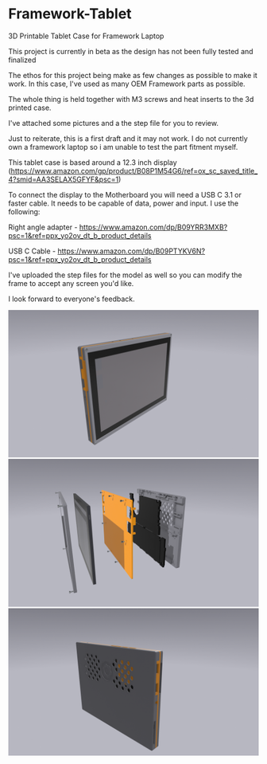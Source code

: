 # Framework-Tablet
3D Printable Tablet Case for Framework Laptop
 

This project is currently in beta as the design has not been fully tested and finalized 

The ethos for this project being make as few changes as possible to make it work. In this case, I've used as many OEM Framework parts as possible.

The whole thing is held together with M3 screws and heat inserts to the 3d printed case.

I've attached some pictures and a the step file for you to review. 

Just to reiterate, this is a first draft and it may not work. I do not currently own a framework laptop so i am unable to test the part fitment myself. 

This tablet case is based around a 12.3 inch display (https://www.amazon.com/gp/product/B08P1M54G6/ref=ox_sc_saved_title_4?smid=AA3SELAX5GFYF&psc=1)

To connect the display to the Motherboard you will need a USB C 3.1 or faster cable. It needs to be capable of data, power and input. I use the following: 

Right angle adapter - https://www.amazon.com/dp/B09YRR3MXB?psc=1&ref=ppx_yo2ov_dt_b_product_details

USB C Cable - https://www.amazon.com/dp/B09PTYKV6N?psc=1&ref=ppx_yo2ov_dt_b_product_details



I've uploaded the step files for the model as well so you can modify the frame to accept any screen you'd like. 

I look forward to everyone's feedback. 

![Tablet](https://github.com/whatthefilament/Framework-Tablet/blob/main/Pictures/Tablet.png)
![Tablet-Expanded](https://github.com/whatthefilament/Framework-Tablet/blob/main/Pictures/Tablet%203.png)
![Tablet-Back](https://github.com/whatthefilament/Framework-Tablet/blob/main/Pictures/Tablet%202.png)
